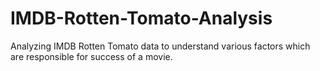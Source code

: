 # IMDB-Rotten-Tomato-Analysis
Analyzing IMDB Rotten Tomato data to understand various factors which are responsible for success of a movie. 

